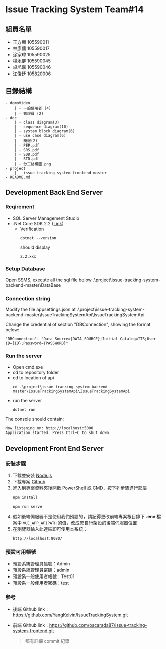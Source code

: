 # Issue Tracking System Team#14

## 組員名單
- 王方顯 105590011
- 林彥儒 105590017
- 涂家瑋 105590025
- 楊永健 105590045
- 卓旭嘉 105590046
- 江俊廷 105820006
## 目錄結構
```
- demoVideo
    | - 一般使用者 (4)
    | - 管理員 (2)
- doc
    | - class diagram(3)
    | - sequence diagram(10)
    | - system block diagram(6)
    | - use case diagram(6)
    | - 簡報(2)
    | - PEP.pdf
    | - SRS.pdf
    | - SDD.pdf
    | - STD.pdf
    | - 分工結構圖.png
- project
    | - issue-tracking-system-frontend-master
- README.md
```
## Development Back End Server

### Reqirement
- SQL Server Management Studio
- .Net Core SDK 2.2 ([Link](https://dotnet.microsoft.com/download/dotnet-core/2.2))
    - Verification
        ```
        dotnet --version
        ```
        should display
        ```
        2.2.xxx
        ```
### Setup Database
Open SSMS, execute all the sql file below .\project\issue-tracking-system-backend-master\DataBase

### Connection string
Modify the file appsettings.json at .\project\issue-tracking-system-backend-master\IssueTrackingSystemApi\IssueTrackingSystemApi

Change the credential of section "DBConnection", showing the format below:
```
"DBConnection": "Data Source={DATA_SOURCE};Initial Catalog=ITS;User ID={ID};Password={PASSWORD}"
```

### Run the server
- Open cmd.exe
- cd to repository folder
- cd to location of api
    ```
    cd .\project\issue-tracking-system-backend-master\IssueTrackingSystemApi\IssueTrackingSystemApi
    ```
- run the server
    ```
    dotnet run
    ```
The console should contain:
```
Now listening on: http://localhost:5000
Application started. Press Ctrl+C to shut down.
```


## Development Front End Server

### 安裝步驟
1. 下載並安裝 [Node.js](https://nodejs.org/dist/v12.14.1/node-v12.14.1-x64.msi)
2. 下載專案 [Github](https://github.com/oscarada87/issue-tracking-system-frontend.git)
3. 進入到專案資料夾後開啟 PowerShell 或 CMD，按下列步驟進行部屬
    ```
    npm install
    ```
    ```
    npm run serve
    ```
4. 假如後端伺服器不是使用我們預設的，請記得更改前端專案根目錄下 **.env** 檔案中 `VUE_APP_APIPATH` 的值，改成您自行架設的後端伺服器位置
5. 在瀏覽器輸入此連結即可使用本系統： 
    ```
    http://localhost:8080/
    ```

### 預設可用帳號
- 預設系統管理員帳號：Admin
- 預設系統管理員密碼：admin
- 預設系一般使用者帳號：Test01
- 預設系一般使用者密碼：test
### 參考
- 後端 Github link：https://github.com/YangKelvin/IssueTrackingSystem.git

- 前端 Github link：https://github.com/oscarada87/issue-tracking-system-frontend.git

    > 都有詳細 commit 紀錄
